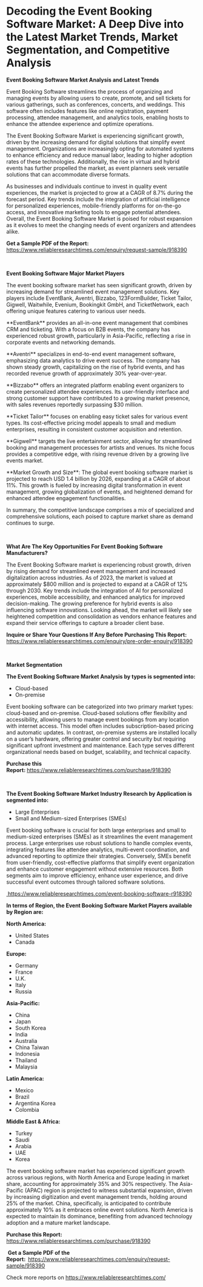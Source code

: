 <p><h1>Decoding the Event Booking Software Market: A Deep Dive into the Latest Market Trends, Market Segmentation, and Competitive Analysis</h1></p><p><strong>Event Booking Software Market Analysis and Latest Trends</strong></p>
<p><p>Event Booking Software streamlines the process of organizing and managing events by allowing users to create, promote, and sell tickets for various gatherings, such as conferences, concerts, and weddings. This software often includes features like online registration, payment processing, attendee management, and analytics tools, enabling hosts to enhance the attendee experience and optimize operations.</p><p>The Event Booking Software Market is experiencing significant growth, driven by the increasing demand for digital solutions that simplify event management. Organizations are increasingly opting for automated systems to enhance efficiency and reduce manual labor, leading to higher adoption rates of these technologies. Additionally, the rise in virtual and hybrid events has further propelled the market, as event planners seek versatile solutions that can accommodate diverse formats.</p><p>As businesses and individuals continue to invest in quality event experiences, the market is projected to grow at a CAGR of 8.7% during the forecast period. Key trends include the integration of artificial intelligence for personalized experiences, mobile-friendly platforms for on-the-go access, and innovative marketing tools to engage potential attendees. Overall, the Event Booking Software Market is poised for robust expansion as it evolves to meet the changing needs of event organizers and attendees alike.</p></p>
<p><strong>Get a Sample PDF of the Report:&nbsp;</strong> <a href="https://www.reliableresearchtimes.com/enquiry/request-sample/918390?utm_campaign=3040&utm_medium=2&utm_source=Github&utm_content=ia&utm_term=07032025&utm_id=event-booking-software">https://www.reliableresearchtimes.com/enquiry/request-sample/918390</a></p>
<p>&nbsp;</p>
<p><strong>Event Booking Software Major Market Players</strong></p>
<p><p>The event booking software market has seen significant growth, driven by increasing demand for streamlined event management solutions. Key players include EventBank, Aventri, Bizzabo, 123FormBuilder, Ticket Tailor, Gigwell, Waitwhile, Evenium, Bookingkit GmbH, and TicketNetwork, each offering unique features catering to various user needs.</p><p>**EventBank** provides an all-in-one event management that combines CRM and ticketing. With a focus on B2B events, the company has experienced robust growth, particularly in Asia-Pacific, reflecting a rise in corporate events and networking demands.</p><p>**Aventri** specializes in end-to-end event management software, emphasizing data analytics to drive event success. The company has shown steady growth, capitalizing on the rise of hybrid events, and has recorded revenue growth of approximately 30% year-over-year.</p><p>**Bizzabo** offers an integrated platform enabling event organizers to create personalized attendee experiences. Its user-friendly interface and strong customer support have contributed to a growing market presence, with sales revenues reportedly surpassing $30 million.</p><p>**Ticket Tailor** focuses on enabling easy ticket sales for various event types. Its cost-effective pricing model appeals to small and medium enterprises, resulting in consistent customer acquisition and retention.</p><p>**Gigwell** targets the live entertainment sector, allowing for streamlined booking and management processes for artists and venues. Its niche focus provides a competitive edge, with rising revenue driven by a growing live events market.</p><p>**Market Growth and Size**: The global event booking software market is projected to reach USD 1.4 billion by 2026, expanding at a CAGR of about 11%. This growth is fueled by increasing digital transformation in event management, growing globalization of events, and heightened demand for enhanced attendee engagement functionalities.</p><p>In summary, the competitive landscape comprises a mix of specialized and comprehensive solutions, each poised to capture market share as demand continues to surge.</p></p>
<p>&nbsp;</p>
<p><strong>What Are The Key Opportunities For Event Booking Software Manufacturers?</strong></p>
<p><p>The Event Booking Software market is experiencing robust growth, driven by rising demand for streamlined event management and increased digitalization across industries. As of 2023, the market is valued at approximately $800 million and is projected to expand at a CAGR of 12% through 2030. Key trends include the integration of AI for personalized experiences, mobile accessibility, and enhanced analytics for improved decision-making. The growing preference for hybrid events is also influencing software innovations. Looking ahead, the market will likely see heightened competition and consolidation as vendors enhance features and expand their service offerings to capture a broader client base.</p></p>
<p><strong>Inquire or Share Your Questions If Any Before Purchasing This Report:</strong> <a href="https://www.reliableresearchtimes.com/enquiry/pre-order-enquiry/918390?utm_campaign=3040&utm_medium=2&utm_source=Github&utm_content=ia&utm_term=07032025&utm_id=event-booking-software">https://www.reliableresearchtimes.com/enquiry/pre-order-enquiry/918390</a></p>
<p>&nbsp;</p>
<p><strong>Market Segmentation</strong></p>
<p><strong>The Event Booking Software Market Analysis by types is segmented into:</strong></p>
<p><ul><li>Cloud-based</li><li>On-premise</li></ul></p>
<p><p>Event booking software can be categorized into two primary market types: cloud-based and on-premise. Cloud-based solutions offer flexibility and accessibility, allowing users to manage event bookings from any location with internet access. This model often includes subscription-based pricing and automatic updates. In contrast, on-premise systems are installed locally on a user’s hardware, offering greater control and security but requiring significant upfront investment and maintenance. Each type serves different organizational needs based on budget, scalability, and technical capacity.</p></p>
<p><strong>Purchase this Report:&nbsp;</strong><a href="https://www.reliableresearchtimes.com/purchase/918390?utm_campaign=3040&utm_medium=2&utm_source=Github&utm_content=ia&utm_term=07032025&utm_id=event-booking-software">https://www.reliableresearchtimes.com/purchase/918390</a></p>
<p>&nbsp;</p>
<p><strong>The Event Booking Software Market Industry Research by Application is segmented into:</strong></p>
<p><ul><li>Large Enterprises</li><li>Small and Medium-sized Enterprises (SMEs)</li></ul></p>
<p><p>Event booking software is crucial for both large enterprises and small to medium-sized enterprises (SMEs) as it streamlines the event management process. Large enterprises use robust solutions to handle complex events, integrating features like attendee analytics, multi-event coordination, and advanced reporting to optimize their strategies. Conversely, SMEs benefit from user-friendly, cost-effective platforms that simplify event organization and enhance customer engagement without extensive resources. Both segments aim to improve efficiency, enhance user experience, and drive successful event outcomes through tailored software solutions.</p></p>
<p><a href="https://www.reliableresearchtimes.com/event-booking-software-r918390?utm_campaign=3040&utm_medium=2&utm_source=Github&utm_content=ia&utm_term=07032025&utm_id=event-booking-software">&nbsp;https://www.reliableresearchtimes.com/event-booking-software-r918390</a></p>
<p><strong>In terms of Region, the Event Booking Software Market Players available by Region are:</strong></p>
<p>
    <p> <strong> North America: </strong>
        <ul>
            <li>United States</li>
            <li>Canada</li>
        </ul>
        </p> 
    <p> <strong> Europe: </strong>
        <ul>
            <li>Germany</li>
            <li>France</li>
            <li>U.K.</li>
            <li>Italy</li>
            <li>Russia</li>
        </ul>
        </p> 
    <p> <strong> Asia-Pacific: </strong>
        <ul>
            <li>China</li>
            <li>Japan</li>
            <li>South Korea</li>
            <li>India</li>
            <li>Australia</li>
            <li>China Taiwan</li>
            <li>Indonesia</li>
            <li>Thailand</li>
            <li>Malaysia</li>
        </ul>
        </p> 
    <p> <strong> Latin America: </strong>
        <ul>
            <li>Mexico</li>
            <li>Brazil</li>
            <li>Argentina Korea</li>
            <li>Colombia</li>
        </ul>
        </p> 
    <p> <strong> Middle East & Africa: </strong>
        <ul>
            <li>Turkey</li>
            <li>Saudi</li>
            <li>Arabia</li>
            <li>UAE</li>
            <li>Korea</li>
        </ul>
    </p>
    </p>
<p><p>The event booking software market has experienced significant growth across various regions, with North America and Europe leading in market share, accounting for approximately 35% and 30% respectively. The Asia-Pacific (APAC) region is projected to witness substantial expansion, driven by increasing digitization and event management trends, holding around 25% of the market. China, specifically, is anticipated to contribute approximately 10% as it embraces online event solutions. North America is expected to maintain its dominance, benefiting from advanced technology adoption and a mature market landscape.</p></p>
<p><strong>Purchase this Report: </strong><a href="https://www.reliableresearchtimes.com/purchase/918390?utm_campaign=3040&utm_medium=2&utm_source=Github&utm_content=ia&utm_term=07032025&utm_id=event-booking-software">https://www.reliableresearchtimes.com/purchase/918390</a></p>
<p>&nbsp;<strong>Get a Sample PDF of the Report:&nbsp;&nbsp;</strong><a href="https://www.reliableresearchtimes.com/enquiry/request-sample/918390?utm_campaign=3040&utm_medium=2&utm_source=Github&utm_content=ia&utm_term=07032025&utm_id=event-booking-software">https://www.reliableresearchtimes.com/enquiry/request-sample/918390</a></p>
<p><strong></strong></p>
<p>Check more reports on <a href="https://www.reliableresearchtimes.com/?utm_campaign=3040&utm_medium=2&utm_source=Github&utm_content=ia&utm_term=07032025&utm_id=event-booking-software">https://www.reliableresearchtimes.com/</a></p>